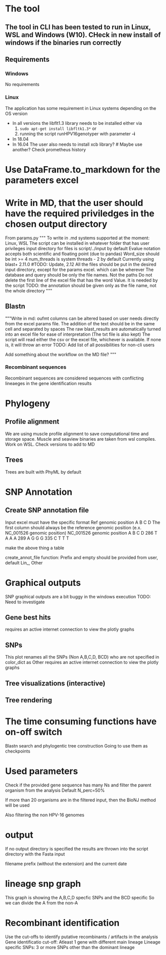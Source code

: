 # The tool
The tool in CLI has been tested to run in Linux, WSL and Windows (W10).
CHeck in new install of windows if the binaries run correctly
----------------------------------------------------------------------


## Requirements
### Windows
No requirements
### Linux
The application has some requirement in Linux systems depending on the OS version
* In all versions the libflt1.3 library needs to be installed either via
	1. `sudo apt-get install libfltk1.3*`
	or
	2. running the script runHPV16genotyper with parameter **-i**
* In 18.04 
* In 16.04
	The user also needs to install xcb library? # Maybe use another?
	Check prometheus history



# Use DataFrame.to_markdown for the parameters excel

# Write in MD, that the user should have the required priviledges in the chosen output directory

From params.py
""" To write in .md
	systems supported at the moment: Linux, WSL
	The script can be installed in whatever folder that has user privileges
	input directory for files is script/../input by default
	Evalue notation accepts both scientific and floating point (due to pandas)
	Word_size should be int >= 4
	num_threads is system threads - 2 by default
	Currently using blast+ 2.11.0 #TODO: Update, 2.12
	All the files should be put in the desired input directory, except for the params excel. which can be wherever
	The database and query should be only the file names. Not the paths
	Do not delete the first line of the excel file that has the word Value. It is needed by the script
	TODO: the annotation should be given only as the file name, not the whole directory
"""


## Blastn
"""Write in md:
oufmt columns can be altered based on user needs directly from the excel params file.
The addition of the text should be in the same cell and separated by spaces
The raw blast_results are automatically turned into an excel file for ease of interpretation (The txt file is also kept)
The script will read either the csv or the excel file, whichever is available. If none is, it will throw an error
TODO: Add list of all possibilities for non-cli users

Add something about the workflow on the MD file?
"""

### Recombinant sequences
Recombinant sequences are considered sequences with conflicting lineaeges in the gene identification results

# Phylogeny
## Profile alignment
We are using muscle profile alignment to save computational time and storage space.
Muscle and seaview binaries are taken from wsl compiles. Work on WSL. 
Check versions to add to MD

## Trees
Trees are built with PhyML by default

# SNP Annotation
## Create SNP annotation file
Input excel must have the specific format
Ref genomic position	A	B	C	D
The first column should always be the reference genomic position (e.x. NC_001526 genomic position)
NC_001526 genomic position	A	B	C	D
286	T	A	A	A
289	A	G	G	G
335	C	T	T	T

make the above thing a table

create_annot_file function:
Prefix and empty should be provided from user, default Lin_, Other

# Graphical outputs
SNP graphical outputs are a bit buggy in the windows execution
TODO: Need to investigate
## Gene best hits
 requires an active internet connection to view the plotly graphs

## SNPs
This plot renames all the SNPs (Non A,B,C,D, BCD) who are not specified in color_dict as Other
requires an active internet connection to view the plotly graphs

## Tree visualizations (interactive)

## Tree rendering

# The time consuming functions have on-off switch
Blastn search and phylogentic tree construction
Going to use them as checkpoints



# Used parameters
Check if the provided gene sequence has many Ns and filter the parent organism from the analysis
Default N_perc=50%

If more than 20 organisms are in the filtered input, then the BioNJ method will be used

Also filtering the non HPV-16 genomes


# output 
If no output directory is specified the results are thrown into the script directory with the Fasta input

filename prefix (without the extension) and the current date

# lineage snp graph
This graph is showing the A,B,C,D specfic SNPs and the BCD specific
So we can divide the A from the non-A

# Recombinant identification
Use the cut-offs to identify putative recombinants / artifacts in the analysis
Gene identificatio cut-off: Atleast 1 gene with different main lineage
Lineage specific SNPs: 3 or more SNPs other than the dominant lineage


